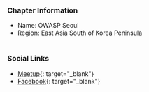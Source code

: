 ### Chapter Information
* Name: OWASP Seoul
* Region: East Asia South of Korea Peninsula
<br><br>
### Social Links
* [Meetup](https://www.meetup.com/meetup-group-CLBZfMfm/){: target="_blank"}
* [Facebook](https://www.facebook.com/groups/owaspk/){: target="_blank"}
<br><br>
